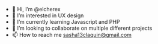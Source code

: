 - 👋 Hi, I’m @elcherex 
- 👀 I’m interested in UX design 
- 🌱 I’m currently learning Javascript and PHP
- 💞️ I’m looking to collaborate on multiple different projects
- 📫 How to reach me sasha13claquin@gmail.com

<!---
elcherex/elcherex is a ✨ special ✨ repository because its `README.md` (this file) appears on your GitHub profile.
You can click the Preview link to take a look at your changes.
--->
